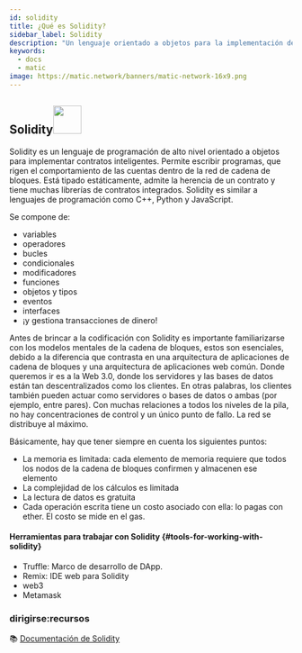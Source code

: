 ```yaml
---
id: solidity
title: ¿Qué es Solidity?
sidebar_label: Solidity
description: "Un lenguaje orientado a objetos para la implementación de contratos inteligentes."
keywords:
  - docs
  - matic
image: https://matic.network/banners/matic-network-16x9.png
---
```


## Solidity<img src = 'https://solidity.readthedocs.io/en/v0.6.11/_images/logo.svg' width='50'/>
Solidity es un lenguaje de programación de alto nivel orientado a objetos para implementar contratos inteligentes. Permite escribir programas, que rigen el comportamiento de las cuentas dentro de la red de cadena de bloques. Está tipado estáticamente, admite la herencia de un contrato y tiene muchas librerías de contratos integrados. Solidity es similar a lenguajes de programación como C++, Python y JavaScript.

Se compone de:
- variables
- operadores
- bucles
- condicionales
- modificadores
- funciones
- objetos y tipos
- eventos
- interfaces
- ¡y gestiona transacciones de dinero!

Antes de brincar a la codificación con Solidity es importante familiarizarse con los modelos mentales de la cadena de bloques, estos son esenciales, debido a la diferencia que contrasta en una arquitectura de aplicaciones de cadena de bloques y una arquitectura de aplicaciones web común.
 Donde queremos ir es a la Web 3.0, donde los servidores y las bases de datos están tan descentralizados como los clientes. En otras palabras, los clientes también pueden actuar como servidores o bases de datos o ambas (por ejemplo, entre pares). Con muchas relaciones a todos los niveles de la pila, no hay concentraciones de control y un único punto de fallo. La red se distribuye al máximo.

Básicamente, hay que tener siempre en cuenta los siguientes puntos:

- La memoria es limitada: cada elemento de memoria requiere que todos los nodos de la cadena de bloques confirmen y almacenen ese elemento
- La complejidad de los cálculos es limitada
- La lectura de datos es gratuita
- Cada operación escrita tiene un costo asociado con ella: lo pagas con ether. El costo se mide en el gas.

#### Herramientas para trabajar con Solidity {#tools-for-working-with-solidity}
- Truffle: Marco de desarrollo de DApp.
- Remix:  IDE web para Solidity
- web3
- Metamask
### **dirigirse:recursos**

:books: [Documentación de Solidity](https://solidity.readthedocs.io/)
